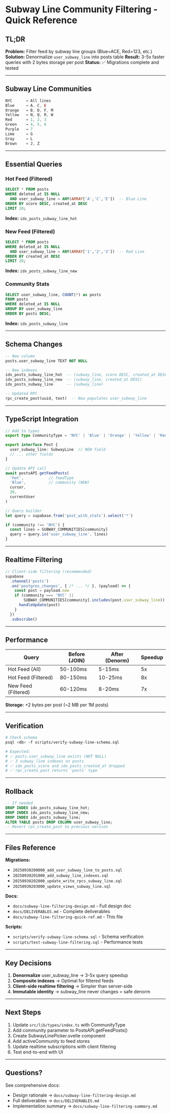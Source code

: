 # Subway Line Community Filtering - Quick Reference

## TL;DR

**Problem:** Filter feed by subway line groups (Blue=ACE, Red=123, etc.)
**Solution:** Denormalize `user_subway_line` into posts table
**Result:** 3-5x faster queries with 2 bytes storage per post
**Status:** ✅ Migrations complete and tested

---

## Subway Line Communities

```typescript
NYC      → All lines
Blue     → A, C, E
Orange   → B, D, F, M
Yellow   → N, Q, R, W
Red      → 1, 2, 3
Green    → 4, 5, 6
Purple   → 7
Lime     → G
Gray     → L
Brown    → J, Z
```

---

## Essential Queries

### Hot Feed (Filtered)
```sql
SELECT * FROM posts
WHERE deleted_at IS NULL
  AND user_subway_line = ANY(ARRAY['A','C','E'])  -- Blue Line
ORDER BY score DESC, created_at DESC
LIMIT 20;
```
**Index:** `idx_posts_subway_line_hot`

### New Feed (Filtered)
```sql
SELECT * FROM posts
WHERE deleted_at IS NULL
  AND user_subway_line = ANY(ARRAY['1','2','3'])  -- Red Line
ORDER BY created_at DESC
LIMIT 20;
```
**Index:** `idx_posts_subway_line_new`

### Community Stats
```sql
SELECT user_subway_line, COUNT(*) as posts
FROM posts
WHERE deleted_at IS NULL
GROUP BY user_subway_line
ORDER BY posts DESC;
```
**Index:** `idx_posts_subway_line`

---

## Schema Changes

```sql
-- New column
posts.user_subway_line TEXT NOT NULL

-- New indexes
idx_posts_subway_line_hot  -- (subway_line, score DESC, created_at DESC)
idx_posts_subway_line_new  -- (subway_line, created_at DESC)
idx_posts_subway_line      -- (subway_line)

-- Updated RPC
rpc_create_post(uuid, text)  -- Now populates user_subway_line
```

---

## TypeScript Integration

```typescript
// Add to types
export type CommunityType = 'NYC' | 'Blue' | 'Orange' | 'Yellow' | 'Red' | 'Green' | 'Purple' | 'Lime' | 'Gray' | 'Brown'

export interface Post {
  user_subway_line: SubwayLine  // NEW field
  // ... other fields
}

// Update API call
await postsAPI.getFeedPosts(
  'hot',           // feedType
  'Blue',          // community (NEW)
  cursor,
  20,
  currentUser
)

// Query builder
let query = supabase.from('post_with_stats').select('*')

if (community !== 'NYC') {
  const lines = SUBWAY_COMMUNITIES[community]
  query = query.in('user_subway_line', lines)
}
```

---

## Realtime Filtering

```typescript
// Client-side filtering (recommended)
supabase
  .channel('posts')
  .on('postgres_changes', { /* ... */ }, (payload) => {
    const post = payload.new
    if (community === 'NYC' ||
        SUBWAY_COMMUNITIES[community].includes(post.user_subway_line)) {
      handleUpdate(post)
    }
  })
  .subscribe()
```

---

## Performance

| Query | Before (JOIN) | After (Denorm) | Speedup |
|-------|---------------|----------------|---------|
| Hot Feed (All) | 50-100ms | 5-15ms | 5x |
| Hot Feed (Filtered) | 80-150ms | 10-25ms | 8x |
| New Feed (Filtered) | 60-120ms | 8-20ms | 7x |

**Storage:** +2 bytes per post (~2 MB per 1M posts)

---

## Verification

```bash
# Check schema
psql <db> -f scripts/verify-subway-line-schema.sql

# Expected:
# ✅ posts.user_subway_line exists (NOT NULL)
# ✅ 3 subway_line indexes on posts
# ✅ idx_posts_score and idx_posts_created_at dropped
# ✅ rpc_create_post returns 'posts' type
```

---

## Rollback

```sql
-- If needed
DROP INDEX idx_posts_subway_line_hot;
DROP INDEX idx_posts_subway_line_new;
DROP INDEX idx_posts_subway_line;
ALTER TABLE posts DROP COLUMN user_subway_line;
-- Revert rpc_create_post to previous version
```

---

## Files Reference

**Migrations:**
- `20250930200000_add_user_subway_line_to_posts.sql`
- `20250930201000_add_subway_line_indexes.sql`
- `20250930202000_update_write_rpcs_subway_line.sql`
- `20250930203000_update_views_subway_line.sql`

**Docs:**
- `docs/subway-line-filtering-design.md` - Full design doc
- `docs/DELIVERABLES.md` - Complete deliverables
- `docs/subway-line-filtering-quick-ref.md` - This file

**Scripts:**
- `scripts/verify-subway-line-schema.sql` - Schema verification
- `scripts/test-subway-line-filtering.sql` - Performance tests

---

## Key Decisions

1. **Denormalize** user_subway_line → 3-5x query speedup
2. **Composite indexes** → Optimal for filtered feeds
3. **Client-side realtime filtering** → Simpler than server-side
4. **Immutable identity** → subway_line never changes = safe denorm

---

## Next Steps

1. Update `src/lib/types/index.ts` with CommunityType
2. Add community parameter to PostsAPI.getFeedPosts()
3. Create SubwayLinePicker.svelte component
4. Add activeCommunity to feed stores
5. Update realtime subscriptions with client filtering
6. Test end-to-end with UI

---

## Questions?

See comprehensive docs:
- Design rationale → `docs/subway-line-filtering-design.md`
- Full deliverables → `docs/DELIVERABLES.md`
- Implementation summary → `docs/subway-line-filtering-summary.md`
